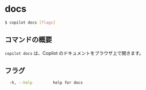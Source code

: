 # docs
```bash
$ copilot docs [flags]
```

## コマンドの概要

`copilot docs` は、Copilot のドキュメントをブラウザ上で開きます。

## フラグ 

```bash
  -h, --help         help for docs
```